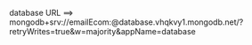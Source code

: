 database URL ==> mongodb+srv://emailEcom:<password>@database.vhqkvy1.mongodb.net/?retryWrites=true&w=majority&appName=database
